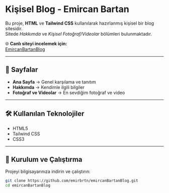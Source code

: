 # Kişisel Blog - Emircan Bartan

Bu proje, **HTML** ve **Tailwind CSS** kullanılarak hazırlanmış kişisel bir blog sitesidir.  
Sitede *Hakkımda* ve *Kişisel Fotoğraf/Videolar* bölümleri bulunmaktadır.

🌐 **Canlı siteyi incelemek için:**  
[EmircanBartanBlog](https://emircan-bartan-blog.vercel.app)

---

## 📁 Sayfalar

- **Ana Sayfa** → Genel karşılama ve tanıtım  
- **Hakkımda** → Kendimle ilgili bilgiler  
- **Fotoğraf ve Videolar** → En sevdiğim fotoğraf ve video  

---

## 🛠️ Kullanılan Teknolojiler

- HTML5  
- Tailwind CSS  
- CSS3  

---

## 🚀 Kurulum ve Çalıştırma

Projeyi bilgisayarınıza indirin ve çalıştırın:

```bash
git clone https://github.com/emirbrtn/emircanBartanBlog.git
cd emircanBartanBlog
